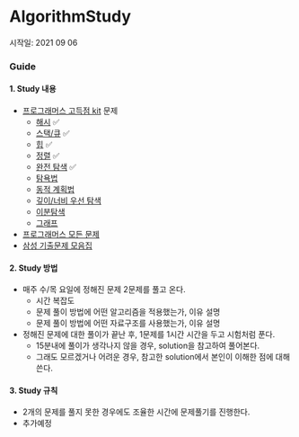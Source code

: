 # AlgorithmStudy

시작일: 2021 09 06

### Guide

#### 1. Study 내용

- [프로그래머스 고득점 kit](https://programmers.co.kr/learn/challenges) 문제
  - [해시](https://programmers.co.kr/learn/courses/30/parts/12077) :white_check_mark:
  - [스택/큐](https://programmers.co.kr/learn/courses/30/parts/12081) :white_check_mark:
  - [힙](https://programmers.co.kr/learn/courses/30/parts/12117) :white_check_mark:
  - [정렬](https://programmers.co.kr/learn/courses/30/parts/12198) :white_check_mark:
  - [완전 탐색](https://programmers.co.kr/learn/courses/30/parts/12230) :white_check_mark:
  - [탐욕법](https://programmers.co.kr/learn/courses/30/parts/12244) 
  - [동적 계획법](https://programmers.co.kr/learn/courses/30/parts/12263) 
  - [깊이/너비 우선 탐색](https://programmers.co.kr/learn/courses/30/parts/12421)
  - [이분탐색](https://programmers.co.kr/learn/courses/30/parts/12486)
  - [그래프](https://programmers.co.kr/learn/courses/30/parts/14393)
- [프로그래머스 모든 문제](https://programmers.co.kr/learn/challenges?tab=all_challenges)
- [삼성 기출문제 모음집](https://www.acmicpc.net/workbook/view/1152)

#### 2. Study 방법

- 매주 수/목 요일에 정해진 문제 2문제를 풀고 온다.
  - 시간 복잡도 
  - 문제 풀이 방법에 어떤 알고리즘을 적용했는가, 이유 설명
  - 문제 풀이 방법에 어떤 자료구조를 사용했는가, 이유 설명
- 정해진 문제에 대한 풀이가 끝난 후, 1문제를 1시간 시간을 두고 시험처럼 푼다.
  - 15분내에 풀이가 생각나지 않을 경우, solution을 참고하여 풀어본다.
  - 그래도 모르겠거나 어려운 경우, 참고한 solution에서 본인이 이해한 점에 대해 쓴다.  

#### 3. Study 규칙

- 2개의 문제를 풀지 못한 경우에도 조율한 시간에 문제풀기를 진행한다.
- 추가예정
